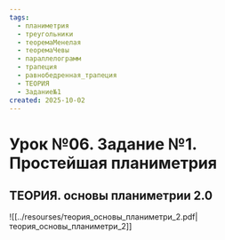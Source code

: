 ```yaml
---
tags:
  - планиметрия
  - треугольники
  - теоремаМенелая
  - теоремаЧевы
  - параллелограмм
  - трапеция
  - равнобедренная_трапеция
  - ТЕОРИЯ
  - Задание№1
created: 2025-10-02
---
```

# Урок №06. Задание №1. Простейшая планиметрия
## ТЕОРИЯ. основы планиметрии 2.0
![[../resourses/теория_основы_планиметри_2.pdf|теория_основы_планиметри_2]]
